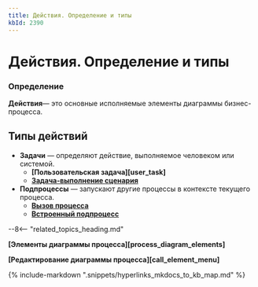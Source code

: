 ```yaml
---
title: Действия. Определение и типы
kbId: 2390
---
```


# Действия. Определение и типы

### Определение

**Действия**— это основные исполняемые элементы диаграммы бизнес-процесса.

## Типы действий

- **Задачи** — определяют действие, выполняемое человеком или системой.
    - **[Пользовательская задача][user_task]**
    - **[Задача-выполнение сценария](https://kb.comindware.ru/article.php?id=2388)**
- **Подпроцессы** — запускают другие процессы в контексте текущего процесса.
    - **[Вызов процесса](https://kb.comindware.ru/article.php?id=2389)**
    - **[Встроенный подпроцесс](https://kb.comindware.ru/article.php?id=2391)**

--8<-- "related_topics_heading.md"

**[Элементы диаграммы процесса][process_diagram_elements]**

**[Редактирование диаграммы процесса][call_element_menu]**

{% include-markdown ".snippets/hyperlinks_mkdocs_to_kb_map.md" %}
